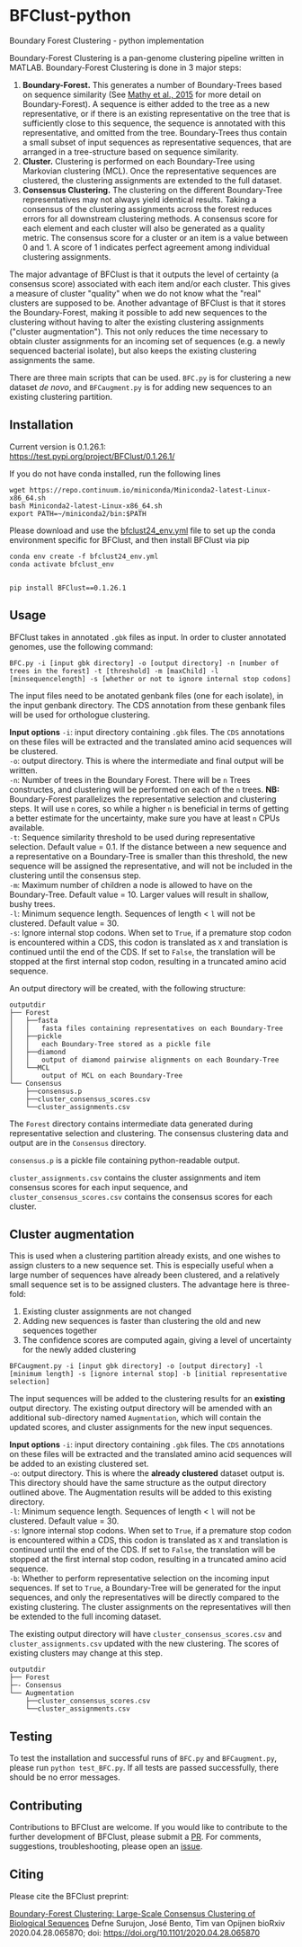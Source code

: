 # BFClust-python
 Boundary Forest Clustering - python implementation

Boundary-Forest Clustering is a pan-genome clustering pipeline written in MATLAB. Boundary-Forest Clustering is done in 3 major steps:    
1. **Boundary-Forest.** This generates a number of Boundary-Trees based on sequence similarity (See [Mathy et al., 2015](https://arxiv.org/abs/1505.02867) for more detail on Boundary-Forest). A sequence is either added to the tree as a new representative, or if there is an existing representative on the tree that is sufficiently close to this sequence, the sequence is annotated with this representative, and omitted from the tree. Boundary-Trees thus contain a small subset of input sequences as representative sequences, that are arranged in a tree-structure based on sequence similarity.
2. **Cluster.** Clustering is performed on each Boundary-Tree using Markovian clustering (MCL). Once the representative sequences are clustered, the clustering assignments are extended to the full dataset. 
3. **Consensus Clustering.** The clustering on the different Boundary-Tree representatives may not always yield identical results. Taking a consensus of the clustering assignments across the forest reduces errors for all downstream clustering methods. A consensus score for each element and each cluster will also be generated as a quality metric. The consensus score for a cluster or an item is a value between 0 and 1. A score of 1 indicates perfect agreement among individual clustering assignments.      

The major advantage of BFClust is that it outputs the level of certainty (a consensus score) associated with each item and/or each cluster. This gives a measure of cluster "quality" when we do not know what the "real" clusters are supposed to be. Another advantage of BFClust is that it stores the Boundary-Forest, making it possible to add new sequences to the clustering without having to alter the existing clustering assignments ("cluster augmentation"). This not only reduces the time necessary to obtain cluster assignments for an incoming set of sequences (e.g. a newly sequenced bacterial isolate), but also keeps the existing clustering assignments the same.    
    
There are three main scripts that can be used. ```BFC.py``` is for clustering a new dataset *de novo*, and ```BFCaugment.py``` is for adding new sequences to an existing clustering partition. 

## Installation 

Current version is 0.1.26.1:     
https://test.pypi.org/project/BFClust/0.1.26.1/


If you do not have conda installed, run the following lines
```
wget https://repo.continuum.io/miniconda/Miniconda2-latest-Linux-x86_64.sh
bash Miniconda2-latest-Linux-x86_64.sh
export PATH=~/miniconda2/bin:$PATH
```

Please download and use the [bfclust24_env.yml](https://github.com/dsurujon/BFClust-python/blob/master/bfclust24_env.yml) file to set up the conda environment specific for BFClust, and then install BFClust via pip

```
conda env create -f bfclust24_env.yml    
conda activate bfclust_env


pip install BFClust==0.1.26.1
```

## Usage
BFClust takes in annotated `.gbk` files as input. In order to cluster annotated genomes, use the following command: 
```
BFC.py -i [input gbk directory] -o [output directory] -n [number of trees in the forest] -t [threshold] -m [maxChild] -l [minsequencelength] -s [whether or not to ignore internal stop codons]
```

The input files need to be anotated genbank files (one for each isolate), in the input genbank directory. The CDS annotation from these genbank files will be used for orthologue clustering.    

**Input options** 
`-i`: input directory containing `.gbk` files. The `CDS` annotations on these files will be extracted and the translated amino acid sequences will be clustered.     
`-o`: output directory. This is where the intermediate and final output will be written.     
`-n`: Number of trees in the Boundary Forest. There will be `n` Trees constructes, and clustering will be performed on each of the `n` trees. **NB:** Boundary-Forest parallelizes the representative selection and clustering steps. It will use `n` cores, so while a higher `n` is beneficial in terms of getting a better estimate for the uncertainty, make sure you have at least `n` CPUs available.    
`-t`: Sequence similarity threshold to be used during representative selection. Default value = 0.1. If the distance between a new sequence and a representative on a Boundary-Tree is smaller than this threshold, the new sequence will be assigned the representative, and will not be included in the clustering until the consensus step.      
`-m`: Maximum number of children a node is allowed to have on the Boundary-Tree. Default value = 10. Larger values will result in shallow, bushy trees.     
`-l`: Minimum sequence length. Sequences of length < `l` will not be clustered. Default value = 30.     
`-s`: Ignore internal stop codons. When set to `True`, if a premature stop codon is encountered within a CDS, this codon is translated as `X` and translation is continued until the end of the CDS. If set to `False`, the translation will be stopped at the first internal stop codon, resulting in a truncated amino acid sequence.     
    
An output directory will be created, with the following structure:     
```
outputdir
├── Forest
│   ├──fasta
│   │   fasta files containing representatives on each Boundary-Tree
│   ├──pickle
│   │   each Boundary-Tree stored as a pickle file
│   ├──diamond
│   │   output of diamond pairwise alignments on each Boundary-Tree
│   └──MCL
│       output of MCL on each Boundary-Tree
└── Consensus
    ├──consensus.p
    ├──cluster_consensus_scores.csv
    └──cluster_assignments.csv
```

The ```Forest``` directory contains intermediate data generated during representative selection and clustering. The consensus clustering data and output are in the ```Consensus``` directory. 

`consensus.p` is a pickle file containing python-readable output.     

```cluster_assignments.csv``` contains the cluster assignments and item consensus scores for each input sequence, and ```cluster_consensus_scores.csv``` contains the consensus scores for each cluster. 


## Cluster augmentation
This is used when a clustering partition already exists, and one wishes to assign clusters to a new sequence set. This is especially useful when a large number of sequences have already been clustered, and a relatively small sequence set is to be assigned clusters. The advantage here is three-fold:     
1. Existing cluster assignments are not changed
2. Adding new sequences is faster than clustering the old and new sequences together    
3. The confidence scores are computed again, giving a level of uncertainty for the newly added clustering      

```
BFCaugment.py -i [input gbk directory] -o [output directory] -l [minimum length] -s [ignore internal stop] -b [initial representative selection] 
```
The input sequences will be added to the clustering results for an **existing** output directory. The existing output directory will be amended with an additional sub-directory named ```Augmentation```, which will contain the updated scores, and cluster assignments for the new input sequences.     

**Input options** 
`-i`: input directory containing `.gbk` files. The `CDS` annotations on these files will be extracted and the translated amino acid sequences will be added to an existing clustered set.     
`-o`: output directory. This is where the **already clustered** dataset output is. This directory should have the same structure as the output directory outlined above. The Augmentation results will be added to this existing directory.         
`-l`: Minimum sequence length. Sequences of length < `l` will not be clustered. Default value = 30.     
`-s`: Ignore internal stop codons. When set to `True`, if a premature stop codon is encountered within a CDS, this codon is translated as `X` and translation is continued until the end of the CDS. If set to `False`, the translation will be stopped at the first internal stop codon, resulting in a truncated amino acid sequence.     
`-b`: Whether to perform representative selection on the incoming input sequences. If set to `True`, a Boundary-Tree will be generated for the input sequences, and only the representatives will be directly compared to the existing clustering. The cluster assignments on the representatives will then be extended to the full incoming dataset.      
    
The existing output directory will have `cluster_consensus_scores.csv` and `cluster_assignments.csv` updated with the new clustering. The scores of existing clusters may change at this step. 
```
outputdir
├── Forest
├─- Consensus
└── Augmentation
    ├──cluster_consensus_scores.csv
    └──cluster_assignments.csv
```

## Testing 
To test the installation and successful runs of ```BFC.py``` and ```BFCaugment.py```, please run ```python test_BFC.py```. If all tests are passed successfully, there should be no error messages.   

## Contributing 
Contributions to BFClust are welcome. If you would like to contribute to the further development of BFClust, please submit a [PR](https://github.com/dsurujon/BFClust-python/pulls). For comments, suggestions, troubleshooting, please open an [issue](https://github.com/dsurujon/BFClust-python/issues). 

## Citing
Please cite the BFClust preprint:     
    
[Boundary-Forest Clustering: Large-Scale Consensus Clustering of Biological Sequences](https://www.biorxiv.org/content/10.1101/2020.04.28.065870v1)
Defne Surujon, José Bento, Tim van Opijnen
bioRxiv 2020.04.28.065870; doi: https://doi.org/10.1101/2020.04.28.065870
